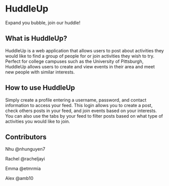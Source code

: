 # HuddleUp
Expand you bubble, join our huddle!
## What is HuddleUp?
HuddleUp is a web application that allows users to post about activities they would like to find a group of people for or join activities they wish to try.  Perfect for college campuses such as the University of Pittsburgh, HuddleUp allows users to create and view events in their area and meet new people with similar interests.
## How to use HuddleUp
Simply create a profile entering a username, password, and contact information to access your feed.  This login allows you to create a post, check others posts in your feed, and join events based on your interests.  You can also use the tabs by your feed to filter posts based on what type of activities you would like to join.
## Contributors
Nhu @nhunguyen7

Rachel @racheljayi

Emma @etmrmia

Alex @amb10
